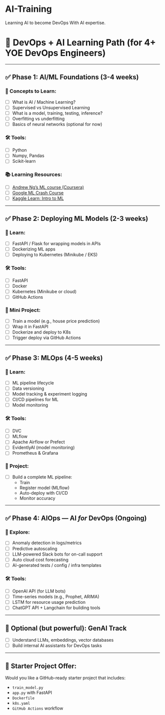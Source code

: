 # AI-Training
Learning AI to become DevOps With AI expertise. 



# 🚀 DevOps + AI Learning Path (for 4+ YOE DevOps Engineers)

---

## ✅ Phase 1: AI/ML Foundations (3-4 weeks)

### 🧠 Concepts to Learn:
- [ ] What is AI / Machine Learning?
- [ ] Supervised vs Unsupervised Learning
- [ ] What is a model, training, testing, inference?
- [ ] Overfitting vs underfitting
- [ ] Basics of neural networks (optional for now)

### 🛠 Tools:
- [ ] Python
- [ ] Numpy, Pandas
- [ ] Scikit-learn

### 📚 Learning Resources:
- [ ] [Andrew Ng’s ML course (Coursera)](https://www.coursera.org/learn/machine-learning)
- [ ] [Google ML Crash Course](https://developers.google.com/machine-learning/crash-course)
- [ ] [Kaggle Learn: Intro to ML](https://www.kaggle.com/learn/intro-to-machine-learning)

---

## ✅ Phase 2: Deploying ML Models (2-3 weeks)

### 🔧 Learn:
- [ ] FastAPI / Flask for wrapping models in APIs
- [ ] Dockerizing ML apps
- [ ] Deploying to Kubernetes (Minikube / EKS)

### 🛠 Tools:
- [ ] FastAPI
- [ ] Docker
- [ ] Kubernetes (Minikube or cloud)
- [ ] GitHub Actions

### 🚀 Mini Project:
- [ ] Train a model (e.g., house price prediction)
- [ ] Wrap it in FastAPI
- [ ] Dockerize and deploy to K8s
- [ ] Trigger deploy via GitHub Actions

---

## ✅ Phase 3: MLOps (4-5 weeks)

### 🔄 Learn:
- [ ] ML pipeline lifecycle
- [ ] Data versioning
- [ ] Model tracking & experiment logging
- [ ] CI/CD pipelines for ML
- [ ] Model monitoring

### 🛠 Tools:
- [ ] DVC
- [ ] MLflow
- [ ] Apache Airflow or Prefect
- [ ] EvidentlyAI (model monitoring)
- [ ] Prometheus & Grafana

### 🚀 Project:
- [ ] Build a complete ML pipeline:
    - Train
    - Register model (MLflow)
    - Auto-deploy with CI/CD
    - Monitor accuracy

---

## ✅ Phase 4: AIOps — AI *for* DevOps (Ongoing)

### 🤖 Explore:
- [ ] Anomaly detection in logs/metrics
- [ ] Predictive autoscaling
- [ ] LLM-powered Slack bots for on-call support
- [ ] Auto cloud cost forecasting
- [ ] AI-generated tests / config / infra templates

### 🛠 Tools:
- [ ] OpenAI API (for LLM bots)
- [ ] Time-series models (e.g., Prophet, ARIMA)
- [ ] LSTM for resource usage prediction
- [ ] ChatGPT API + Langchain for building tools

---

## 🏁 Optional (but powerful): GenAI Track
- [ ] Understand LLMs, embeddings, vector databases
- [ ] Build internal AI assistants for DevOps tasks

---

## 🧰 Starter Project Offer:
Would you like a GitHub-ready starter project that includes:
- `train_model.py`
- `app.py` with FastAPI
- `Dockerfile`
- `k8s.yaml`
- `GitHub Actions` workflow
